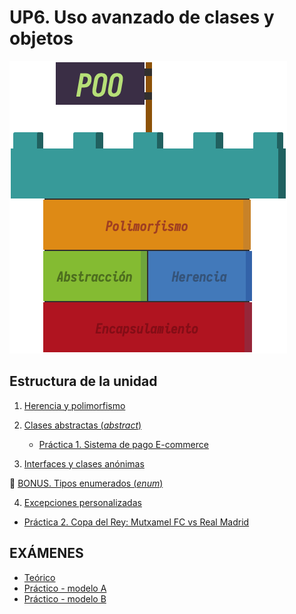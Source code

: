 # UP6. Uso avanzado de clases y objetos
![herencia](herencia.png)

## Estructura de la unidad
1.  [Herencia y polimorfismo](https://pbendom3.github.io/prog-1cfgs-daw/ups/UP6/6_1_herencia/index.html)
2.  [Clases abstractas (_abstract_)](https://pbendom3.github.io/prog-1cfgs-daw/ups/UP6/6_2_abstractas/index.html)

      - [Práctica 1. Sistema de pago E-commerce]()
     
3.  [Interfaces y clases anónimas](https://pbendom3.github.io/prog-1cfgs-daw/ups/UP6/6_3_interfaces_clases_anonimas/index.html)

🎁 [BONUS. Tipos enumerados (_enum_)]()

4.  [Excepciones personalizadas]()
   
- [Práctica 2. Copa del Rey: Mutxamel FC vs Real Madrid]()

## EXÁMENES
- [Teórico](8_EXAMEN_TEÓRICO_UD6.pdf)
- [Práctico - modelo A](9_EXAMEN_PRÁCTICO_UD6.pdf)
- [Práctico - modelo B](10_EXAMEN_PRÁCTICO_UD6.pdf)
